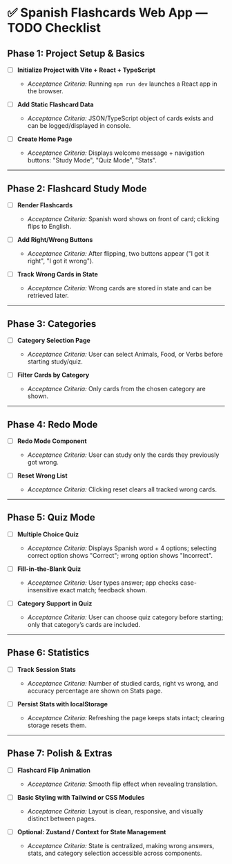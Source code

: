 # ✅ Spanish Flashcards Web App — TODO Checklist

## Phase 1: Project Setup & Basics

- [ ] **Initialize Project with Vite + React + TypeScript**

  - _Acceptance Criteria:_ Running `npm run dev` launches a React app in the browser.

- [ ] **Add Static Flashcard Data**

  - _Acceptance Criteria:_ JSON/TypeScript object of cards exists and can be logged/displayed in console.

- [ ] **Create Home Page**
  - _Acceptance Criteria:_ Displays welcome message + navigation buttons: "Study Mode", "Quiz Mode", "Stats".

---

## Phase 2: Flashcard Study Mode

- [ ] **Render Flashcards**

  - _Acceptance Criteria:_ Spanish word shows on front of card; clicking flips to English.

- [ ] **Add Right/Wrong Buttons**

  - _Acceptance Criteria:_ After flipping, two buttons appear ("I got it right", "I got it wrong").

- [ ] **Track Wrong Cards in State**
  - _Acceptance Criteria:_ Wrong cards are stored in state and can be retrieved later.

---

## Phase 3: Categories

- [ ] **Category Selection Page**

  - _Acceptance Criteria:_ User can select Animals, Food, or Verbs before starting study/quiz.

- [ ] **Filter Cards by Category**
  - _Acceptance Criteria:_ Only cards from the chosen category are shown.

---

## Phase 4: Redo Mode

- [ ] **Redo Mode Component**

  - _Acceptance Criteria:_ User can study only the cards they previously got wrong.

- [ ] **Reset Wrong List**
  - _Acceptance Criteria:_ Clicking reset clears all tracked wrong cards.

---

## Phase 5: Quiz Mode

- [ ] **Multiple Choice Quiz**

  - _Acceptance Criteria:_ Displays Spanish word + 4 options; selecting correct option shows "Correct"; wrong option shows "Incorrect".

- [ ] **Fill-in-the-Blank Quiz**

  - _Acceptance Criteria:_ User types answer; app checks case-insensitive exact match; feedback shown.

- [ ] **Category Support in Quiz**
  - _Acceptance Criteria:_ User can choose quiz category before starting; only that category’s cards are included.

---

## Phase 6: Statistics

- [ ] **Track Session Stats**

  - _Acceptance Criteria:_ Number of studied cards, right vs wrong, and accuracy percentage are shown on Stats page.

- [ ] **Persist Stats with localStorage**
  - _Acceptance Criteria:_ Refreshing the page keeps stats intact; clearing storage resets them.

---

## Phase 7: Polish & Extras

- [ ] **Flashcard Flip Animation**

  - _Acceptance Criteria:_ Smooth flip effect when revealing translation.

- [ ] **Basic Styling with Tailwind or CSS Modules**

  - _Acceptance Criteria:_ Layout is clean, responsive, and visually distinct between pages.

- [ ] **Optional: Zustand / Context for State Management**
  - _Acceptance Criteria:_ State is centralized, making wrong answers, stats, and category selection accessible across components.

